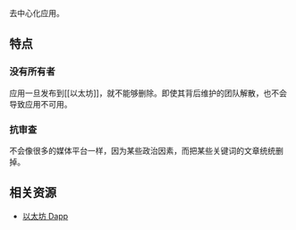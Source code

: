 去中心化应用。 

## 特点

### 没有所有者
应用一旦发布到[[以太坊]]，就不能够删除。即使其背后维护的团队解散，也不会导致应用不可用。

### 抗审查
不会像很多的媒体平台一样，因为某些政治因素，而把某些关键词的文章统统删掉。



## 相关资源

- [以太坊 Dapp](https://ethereum.org/zh/dapps/)